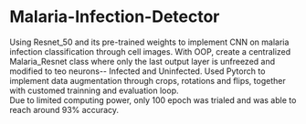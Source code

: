 # Malaria-Infection-Detector
Using Resnet_50 and its pre-trained weights to implement CNN on malaria infection classification through cell images. With OOP, create a centralized Malaria_Resnet class where only the last output layer is unfreezed and modified to teo neurons-- Infected and Uninfected. Used Pytorch to implement data augmentation through crops, rotations and flips, together with customed trainning and evaluation loop. <br />
Due to limited computing power, only 100 epoch was trialed and was able to reach around 93% accuracy. 
